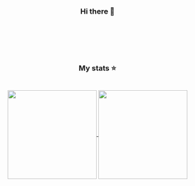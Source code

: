 <div style="display: inline_block", align="center">
	<h3>Hi there 👋</h3>
</div>

<p><br><br><br><br></p>

<div style="display: inline_block", align="center">
	<h3>My stats ⭐</h3>
	<br>
    <a href="#">
        <!--<img height="200px" align="center" src="https://github-readme-stats-lime-kappa.vercel.app/api?username=vitorabujamra&show_icons=true&theme=dark">-->
	<img height="200px" wigth="400px" align="center" src="https://github-readme-stats-lime-kappa.vercel.app/api?username=navpav2002&show_icons=true&theme=dark&count_private=true&include_all_commits=true">
    </a>
    <a href="#">
        <img height="200px" wigth="400px" align="center" src="https://github-readme-stats-lime-kappa.vercel.app/api/top-langs/?username=navpav2002&theme=dark&exclude_repo=github-readme-stats&hide=Python,XSLT,Vue,Roff,Pascal,SCSS,Java,Scheme&langs_count=8&layout=compact">
    </a>
</div>

<!--languages-start-->
<!-- Hier wird die automatisch generierte Sprachstatistik angezeigt -->
<!--languages-end-->
